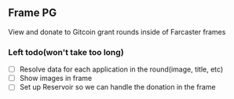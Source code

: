 ## Frame PG 

 View and donate to Gitcoin grant rounds inside of Farcaster frames

### Left todo(won't take too long)
- [ ] Resolve data for each application in the round(image, title, etc)
- [ ] Show images in frame
- [ ] Set up Reservoir so we can handle the donation in the frame

